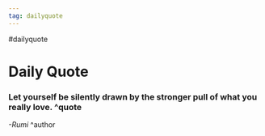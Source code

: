 ```yaml
---
tag: dailyquote
---
```


#dailyquote

# Daily Quote

### Let yourself be silently drawn by the stronger pull of what you really love. ^quote
*-Rumi* ^author
